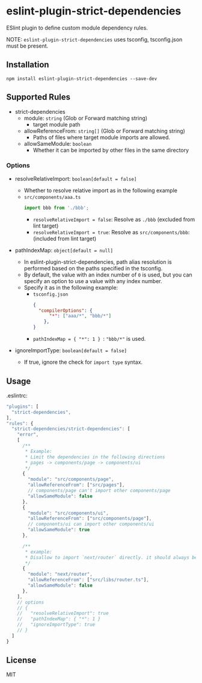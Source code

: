 # eslint-plugin-strict-dependencies

ESlint plugin to define custom module dependency rules.

NOTE: `eslint-plugin-strict-dependencies` uses tsconfig, tsconfig.json must be present.

## Installation

```
npm install eslint-plugin-strict-dependencies --save-dev
```

## Supported Rules

- strict-dependencies
  - module: `string` (Glob or Forward matching string)
    - target module path
  - allowReferenceFrom: `string[]` (Glob or Forward matching string)
    - Paths of files where target module imports are allowed.
  - allowSameModule: `boolean`
    - Whether it can be imported by other files in the same directory

### Options

- resolveRelativeImport: `boolean[default = false]`
  - Whether to resolve relative import as in the following example
  - `src/components/aaa.ts`
    ```typescript
    import bbb from './bbb';
    ```
     - `resolveRelativeImport = false`: Resolve as `./bbb` (excluded from lint target)
     - `resolveRelativeImport = true`:  Resolve as `src/components/bbb`: (included from lint target)

- pathIndexMap: `object[default = null]`
  - In eslint-plugin-strict-dependencies, path alias resolution is performed based on the paths specified in the tsconfig.
  - By default, the value with an index number of `0` is used, but you can specify an option to use a value with any index number.
  - Specify it as in the following example:
    - `tsconfig.json`
      ```json
      {
        "compilerOptions": {
            "*": ["aaa/*", "bbb/*"]
          },
      }
      ```
    - `pathIndexMap = { "*": 1 } `: `"bbb/*"` is used.
- ignoreImportType: `boolean[default = false]`
  - If true, ignore the check for `import type` syntax.

## Usage

.eslintrc:

```js
"plugins": [
  "strict-dependencies",
],
"rules": {
  "strict-dependencies/strict-dependencies": [
    "error",
    [
      /**
       * Example:
       * Limit the dependencies in the following directions
       * pages -> components/page -> components/ui
       */
      {
        "module": "src/components/page",
        "allowReferenceFrom": ["src/pages"],
        // components/page can't import other components/page
        "allowSameModule": false
      },
      {
        "module": "src/components/ui",
        "allowReferenceFrom": ["src/components/page"],
        // components/ui can import other components/ui
        "allowSameModule": true
      },

      /**
       * example:
       * Disallow to import `next/router` directly. it should always be imported using `libs/router.ts`.
       */
      {
        "module": "next/router",
        "allowReferenceFrom": ["src/libs/router.ts"],
        "allowSameModule": false
      },
    ],
    // options
    // {
    //   "resolveRelativeImport": true
    //   "pathIndexMap": { "*": 1 }
    //   "ignoreImportType": true
    // }
  ]
}

```


## License

MIT
